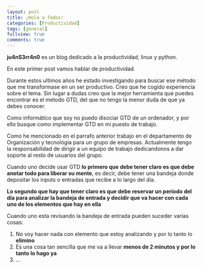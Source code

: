 ```yaml
---
layout: post
title: ¡Hola a Todos!
categories: [Productividad]
tags: [general]
fullview: true
comments: true
---
```


**ju4nS3rr4n0** es un blog dedicado a la productividad, linux y python. 

En este primer post vamos hablar de productividad. 

Durante estos ultimos años he estado investigando para buscar ese método que me transformase en un ser productivo. Creo que he cogido experiencia sobre el tema. Sin lugar a dudas creo que la mejor herramienta que puedes encontrar es el metodo GTD, del que no tengo la menor duda de que ya debes conocer.

Como informático que soy no puedo disociar GTD de un ordenador, y por ello busque como implementar GTD en mi puesto de trabajo.

Como he mencionado en el parrafo anterior trabajo en el departamento de Organización y tecnológia para un grupo de empresas. Actualmente tengo la responsabilidad de dirigir a un equipo de trabajo dedicandonos a dar soporte al resto de usuarios del grupo.


Cuando uno decide usar GTD **lo primero que debe tener claro es que debe anotar todo para liberar su mente**, es decir, debe tener una bandeja donde depositar los inputs o entradas que recibe a lo largo del día.

**Lo segundo que hay que tener claro es que debe reservar un periodo del día para analizar la bandeja de entrada y decidir que va hacer con cada uno de los elementos que hay en ella**

Cuando uno esta revisando la bandeja de entrada pueden suceder varias cosas:

1) No voy hacer nada con elemento que estoy analizando y por lo tanto lo **elimino**
2) Es una cosa tan sencilla que me va a llevar **menos de 2 minutos y por lo tanto lo hago ya**
3) ...
